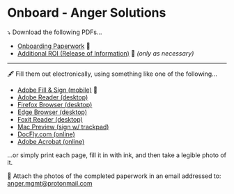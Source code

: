 # Onboard - Anger Solutions
⤵️ Download the following PDFs...
* [Onboarding Paperwork](https://github.com/AngerSolutions/angersolutions.github.io/raw/main/onboard/Onboarding-AngerSolutions.pdf) 📄
* [Additional ROI (Release of Information)](https://github.com/AngerSolutions/angersolutions.github.io/raw/main/onboard/ROI-AngerSolutions.pdf) 📄 _(only as necessary)_

---

🖋️ Fill them out electronically, using something like one of the following...
* [Adobe Fill & Sign (mobile)](https://www.adobe.com/acrobat/mobile/fill-sign-pdfs.html) 📱
* [Adobe Reader (desktop)](https://get.adobe.com/reader)
* [Firefox Browser (desktop)](https://www.mozilla.org/en-US/firefox/new)
* [Edge Browser (desktop)](https://www.microsoft.com/edge)
* [Foxit Reader (desktop)](https://www.foxitsoftware.com/pdf-reader)
* [Mac Preview (sign w/ trackpad)](https://support.apple.com/guide/preview/welcome/mac)
* [DocFly.com (online)](https://www.docfly.com/sign-pdf)
* [Adobe Acrobat (online)](https://www.adobe.com/acrobat/online/sign-pdf.html)

...or simply print each page, fill it in with ink, and then take a legible photo of it.

📨 Attach the photos of the completed paperwork in an email addressed to: <anger.mgmt@protonmail.com>
